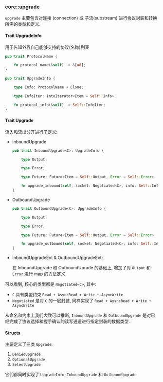 ### core::upgrade

`upgrade` 主要包含对连接 (connection) 或 子流(substream) 进行协议封装和转换所需的类型和定义.

#### Trait UpgradeInfo

用于告知外界自己能够支持的协议(名称)列表

```rust
pub trait ProtocolName {

    fn protocol_name(&self) -> &[u8];
}

pub trait UpgradeInfo {

    type Info: ProtocolName + Clone;

    type InfoIter: IntoIterator<Item = Self::Info>;

    fn protocol_info(&self) -> Self::InfoIter;
}


```





####  Trait Upgrade

流入和流出分开进行了定义:

- InboundUpgrade

  ```rust
  pub trait InboundUpgrade<C>: UpgradeInfo {
  
      type Output;
  
      type Error;
  
      type Future: Future<Item = Self::Output, Error = Self::Error>;
  
      fn upgrade_inbound(self, socket: Negotiated<C>, info: Self::Info) -> Self::Future;
  }
  
  
  ```

  

- OutboundUpgrade

  ```rust
  pub trait OutboundUpgrade<C>: UpgradeInfo {
  
      type Output;
  
      type Error;
  
      type Future: Future<Item = Self::Output, Error = Self::Error>;
  
      fn upgrade_outbound(self, socket: Negotiated<C>, info: Self::Info) -> Self::Future;
  }
  
  ```

- InboundUpgradeExt & OutboundUpgradeExt:

  在 InboundUpgrade 和 OutboundUprade 的基础上, 增加了对 `Output` 和 `Error` 进行 map 的方法定义.



可以看到, 核心的类型都是 `Negotiated<C>`,  其中:

- `C` 具有类型约束 `Read + AsyncRead + Write + AsyncWrite`
- `Negotiated` 是对 `C` 的一层封装, 同样实现了 `Read + AysncRead + Write + AsyncWrite`



从命名和约束上我们大致可以推断, `InboundUpgrade` 和 `OutboundUpgrade` 是对已经完成了协议选择和握手确认的读写通道进行指定封装的数据类型.



#### Structs

主要定义了三类 `Upgrade`:

1. `DeniedUpgrade`
2. `OptionalUpgrade`
3. `SelectUpgrade`



它们都同时实现了 `UpgradeInfo`, `InboundUpgrade` 和 `OutboundUpgrade`

